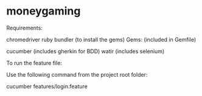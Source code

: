 # moneygaming

Requirements:

chromedriver
ruby
bundler (to install the gems)
Gems: (included in Gemfile)

cucumber (includes gherkin for BDD)
watir (includes selenium)

To run the feature file:

Use the following command from the project root folder:

cucumber features/login.feature
